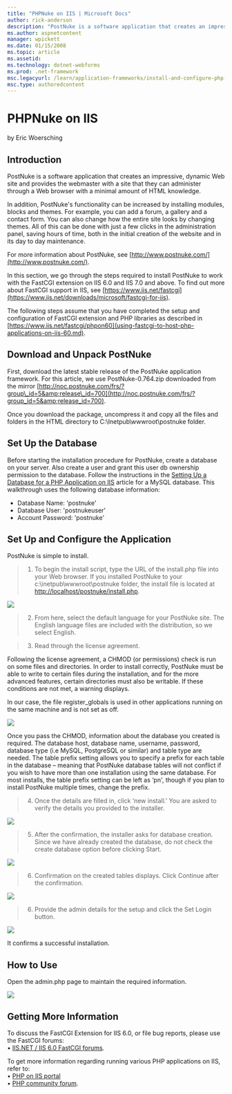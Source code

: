 ```yaml
---
title: "PHPNuke on IIS | Microsoft Docs"
author: rick-anderson
description: "PostNuke is a software application that creates an impressive, dynamic Web site and provides the webmaster with a site that they can administer through a Web..."
ms.author: aspnetcontent
manager: wpickett
ms.date: 01/15/2008
ms.topic: article
ms.assetid: 
ms.technology: dotnet-webforms
ms.prod: .net-framework
msc.legacyurl: /learn/application-frameworks/install-and-configure-php-applications-on-iis/phpnuke-on-iis
msc.type: authoredcontent
---
```

PHPNuke on IIS
====================
by Eric Woersching

## Introduction

PostNuke is a software application that creates an impressive, dynamic Web site and provides the webmaster with a site that they can administer through a Web browser with a minimal amount of HTML knowledge.

In addition, PostNuke's functionality can be increased by installing modules, blocks and themes. For example, you can add a forum, a gallery and a contact form. You can also change how the entire site looks by changing themes. All of this can be done with just a few clicks in the administration panel, saving hours of time, both in the initial creation of the website and in its day to day maintenance.

For more information about PostNuke, see [http://www.postnuke.com/](http://www.postnuke.com/).

In this section, we go through the steps required to install PostNuke to work with the FastCGI extension on IIS 6.0 and IIS 7.0 and above. To find out more about FastCGI support in IIS, see [https://www.iis.net/fastcgi](https://www.iis.net/downloads/microsoft/fastcgi-for-iis).

The following steps assume that you have completed the setup and configuration of FastCGI extension and PHP libraries as described in [https://www.iis.net/fastcgi/phpon60](using-fastcgi-to-host-php-applications-on-iis-60.md).

## Download and Unpack PostNuke

First, download the latest stable release of the PostNuke application framework. For this article, we use PostNuke-0.764.zip downloaded from the mirror [http://noc.postnuke.com/frs/?group\_id=5&amp;release\_id=700](http://noc.postnuke.com/frs/?group_id=5&amp;release_id=700).

Once you download the package, uncompress it and copy all the files and folders in the HTML directory to C:\Inetpub\wwwroot\postnuke folder.

## Set Up the Database

Before starting the installation procedure for PostNuke, create a database on your server. Also create a user and grant this user db ownership permission to the database. Follow the instructions in the [Setting Up a Database for a PHP Application on IIS](../install-and-configure-php-on-iis/setting-up-a-database-for-a-php-application-on-iis.md) article for a MySQL database. This walkthrough uses the following database information:

- Database Name: 'postnuke'
- Database User: 'postnukeuser'
- Account Password: 'postnuke'

## Set Up and Configure the Application

PostNuke is simple to install.

> 1. To begin the install script, type the URL of the install.php file into your Web browser. If you installed PostNuke to your c:\inetpub\wwwroot\postnuke folder, the install file is located at [http://localhost/postnuke/install.php](http://localhost/postnuke/install.php).


[![](phpnuke-on-iis/_static/image2.jpg)](phpnuke-on-iis/_static/image1.jpg) 

> 2. From here, select the default language for your PostNuke site. The English language files are included with the distribution, so we select English.


> 3. Read through the license agreement.


Following the license agreement, a CHMOD (or permissions) check is run on some files and directories. In order to install correctly, PostNuke must be able to write to certain files during the installation, and for the more advanced features, certain directories must also be writable. If these conditions are not met, a warning displays.

In our case, the file register\_globals is used in other applications running on the same machine and is not set as off.

[![](phpnuke-on-iis/_static/image4.jpg)](phpnuke-on-iis/_static/image3.jpg)

Once you pass the CHMOD, information about the database you created is required. The database host, database name, username, password, database type (i.e MySQL, PostgreSQL or similar) and table type are needed. The table prefix setting allows you to specify a prefix for each table in the database – meaning that PostNuke database tables will not conflict if you wish to have more than one installation using the same database. For most installs, the table prefix setting can be left as ‘pn', though if you plan to install PostNuke multiple times, change the prefix.


> 4. Once the details are filled in, click ‘new install.' You are asked to verify the details you provided to the installer.


[![](phpnuke-on-iis/_static/image8.jpg)](phpnuke-on-iis/_static/image7.jpg) 


> 5. After the confirmation, the installer asks for database creation. Since we have already created the database, do not check the create database option before clicking Start.


[![](phpnuke-on-iis/_static/image11.jpg)](phpnuke-on-iis/_static/image10.jpg)

> 6. Confirmation on the created tables displays. Click Continue after the confirmation.


[![](phpnuke-on-iis/_static/image13.jpg)](phpnuke-on-iis/_static/image12.jpg)

> 6. Provide the admin details for the setup and click the Set Login button.


[![](phpnuke-on-iis/_static/image15.jpg)](phpnuke-on-iis/_static/image14.jpg)

It confirms a successful installation.


## How to Use

Open the admin.php page to maintain the required information.

[![](phpnuke-on-iis/_static/image17.jpg)](phpnuke-on-iis/_static/image16.jpg)
## Getting More Information

To discuss the FastCGI Extension for IIS 6.0, or file bug reports, please use the FastCGI forums:   
• [IIS.NET / IIS 6.0 FastCGI forums](https://forums.iis.net/1103.aspx).   
  
To get more information regarding running various PHP applications on IIS, refer to:   
• [PHP on IIS portal](https://php.iis.net/)  
• [PHP community forum](https://forums.iis.net/1102.aspx).